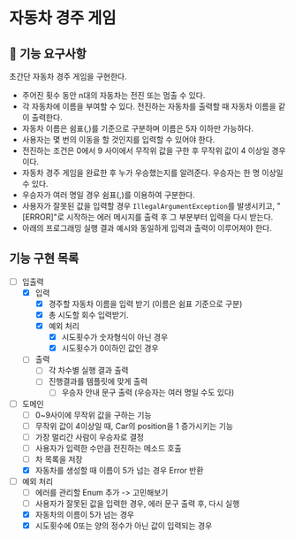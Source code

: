 # 자동차 경주 게임

## 🚀 기능 요구사항

초간단 자동차 경주 게임을 구현한다.

- 주어진 횟수 동안 n대의 자동차는 전진 또는 멈출 수 있다.
- 각 자동차에 이름을 부여할 수 있다. 전진하는 자동차를 출력할 때 자동차 이름을 같이 출력한다.
- 자동차 이름은 쉼표(,)를 기준으로 구분하며 이름은 5자 이하만 가능하다.
- 사용자는 몇 번의 이동을 할 것인지를 입력할 수 있어야 한다.
- 전진하는 조건은 0에서 9 사이에서 무작위 값을 구한 후 무작위 값이 4 이상일 경우이다.
- 자동차 경주 게임을 완료한 후 누가 우승했는지를 알려준다. 우승자는 한 명 이상일 수 있다.
- 우승자가 여러 명일 경우 쉼표(,)를 이용하여 구분한다.
- 사용자가 잘못된 값을 입력할 경우 `IllegalArgumentException`를 발생시키고, "[ERROR]"로 시작하는 에러 메시지를 출력 후 그 부분부터 입력을 다시 받는다.
- 아래의 프로그래밍 실행 결과 예시와 동일하게 입력과 출력이 이루어져야 한다.

## 기능 구현 목록

- [ ] 입출력
    - [x] 입력
        - [x] 경주할 자동차 이름을 입력 받기 (이름은 쉼표 기준으로 구분)
        - [x] 총 시도할 회수 입력받기.
        - [x] 예외 처리
            - [x] 시도횟수가 숫자형식이 아닌 경우
            - [x] 시도횟수가 0이하인 값인 경우
    - [ ] 출력
        - [ ] 각 차수별 실행 결과 출력
        - [ ] 진행결과를 템플릿에 맞게 출력
            - [ ] 우승자 안내 문구 출력 (우승자는 여러 명일 수도 있다)

- [ ] 도메인
    - [ ] 0~9사이에 무작위 값을 구하는 기능
    - [ ] 무작위 값이 4이상일 때, Car의 position을 1 증가시키는 기능
    - [ ] 가장 멀리간 사람이 우승자로 결정
    - [ ] 사용자가 입력한 수만큼 전진하는 메소드 호출
    - [ ] 차 목록을 저장
    - [x] 자동차를 생성할 때 이름이 5가 넘는 경우 Error 반환

- [ ] 예외 처리
    - [ ] 에러를 관리할 Enum 추가 -> 고민해보기
    - [ ] 사용자가 잘못된 값을 입력한 경우, 에러 문구 출력 후, 다시 실행
    - [x] 자동차의 이름이 5가 넘는 경우
    - [x] 시도횟수에 0또는 양의 정수가 아닌 값이 입력되는 경우